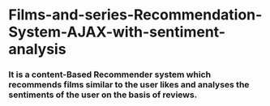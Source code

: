 # Films-and-series-Recommendation-System-AJAX-with-sentiment-analysis
### It is a content-Based Recommender system which recommends films similar to the user likes and analyses the sentiments of the user on the basis of reviews.
